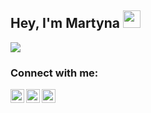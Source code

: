 ## Hey, I'm Martyna  <img src="https://cdn-icons-png.flaticon.com/512/3983/3983258.png" width="28px" >


<img src="https://thelonelytribalist.files.wordpress.com/2015/08/nointernet_dinogame_gif.gif" >

### Connect with me:

[<img align="left" alt="martynamarkiel.com" width="22px" src="https://cdn-icons-png.flaticon.com/512/876/876610.png" />][website]
[<img align="left" alt="Martyna | LinkedIn" width="22px" src="https://cdn-icons-png.flaticon.com/512/1409/1409945.png" />][linkedin]
[<img align="left" alt="Martyna | Instagram" width="22px" src="https://cdn-icons-png.flaticon.com/512/174/174855.png" />][instagram]

[website]: http://www.martynamarkiel.com/
[instagram]: https://instagram.com/mrtn.a
[linkedin]: https://linkedin.com/in/markiel
